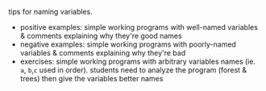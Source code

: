 tips for naming variables.

- positive examples: simple working programs with well-named variables & comments explaining why they're good names
- negative examples: simple working programs with poorly-named variables & comments explaining why they're bad
- exercises: simple working programs with arbitrary variables names (ie. `a`, `b`,`c` used in order). students need to analyze the program (forest & trees) then give the variables better names
